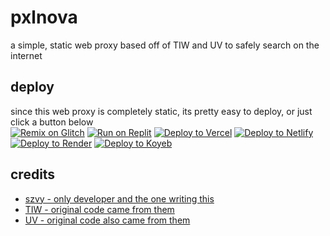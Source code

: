 # pxlnova

a simple, static web proxy based off of TIW and UV to safely search on the internet

## deploy

since this web proxy is completely static, its pretty easy to deploy, or just click a button below <br>
[![Remix on Glitch](https://binbashbanana.github.io/deploy-buttons/buttons/remade/glitch.svg)](https://glitch.com/edit/#!/import/github/szvy/anony) 
[![Run on Replit](https://binbashbanana.github.io/deploy-buttons/buttons/remade/replit.svg)](https://replit.com/github/szvy/anony)
[![Deploy to Vercel](https://binbashbanana.github.io/deploy-buttons/buttons/remade/vercel.svg)](https://vercel.com/new/clone?repository-url=https://github.com/szvy/anony)
[![Deploy to Netlify](https://binbashbanana.github.io/deploy-buttons/buttons/remade/netlify.svg)](https://app.netlify.com/start/deploy?repository=https://github.com/szvy/anony)
[![Deploy to Render](https://binbashbanana.github.io/deploy-buttons/buttons/remade/render.svg)](https://render.com/deploy?repo=https://github.com/szvy/anony)
[![Deploy to Koyeb](https://binbashbanana.github.io/deploy-buttons/buttons/remade/koyeb.svg)](https://app.koyeb.com/deploy?type=git&repository=github.com/szvy/anony&branch=main&name=anony)

## credits

* [szvy - only developer and the one writing this](https://github.com/szvy)
* [TIW - original code came from them](https://github.com/KwazyMotoo/TIW-Static)
* [UV - original code also came from them](https://github.com/titaniumnetwork-dev/Ultraviolet-App)
